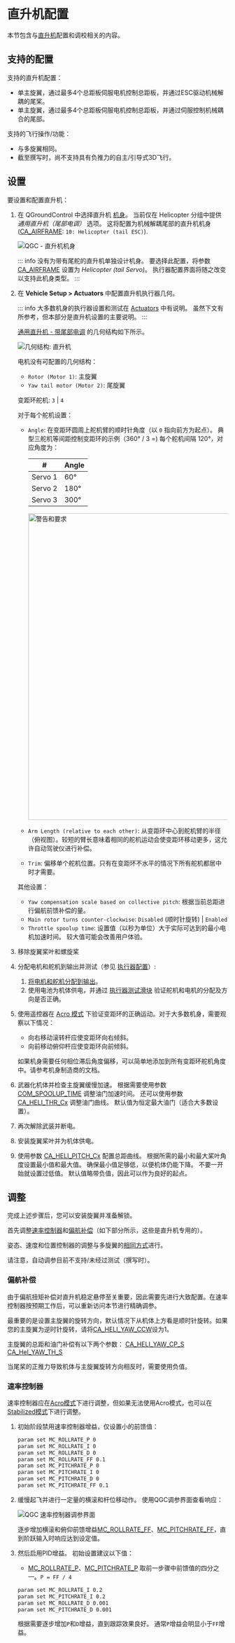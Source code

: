 # 直升机配置

本节包含与[直升机](../frames_helicopter/index.md)配置和调校相关的内容。

## 支持的配置

支持的直升机配置：

- 单主旋翼，通过最多4个总距板伺服电机控制总距板，并通过ESC驱动机械解耦的尾桨。
- 单主旋翼，通过最多4个总距板伺服电机控制总距板，并通过伺服控制机械耦合的尾部。

支持的飞行操作/功能：

- 与多旋翼相同。
- 截至撰写时，尚不支持具有负推力的自主/引导式3D飞行。

## 设置

要设置和配置直升机：

1. 在 QGroundControl 中选择直升机 [机身](../config/airframe.md)。
   当前仅在 Helicopter 分组中提供 _通用直升机（尾部电调）_ 选项。
   这将配置为机械解耦尾部的直升机机身 ([CA_AIRFRAME](../advanced_config/parameter_reference.md#CA_AIRFRAME): `10: Helicopter (tail ESC)`).

   ![QGC - 直升机机身](../../assets/config/airframe/airframe_heli_generic.png)

   ::: info
   没有为带有尾舵的直升机单独设计机身。
   要选择此配置，将参数 [CA_AIRFRAME](../advanced_config/parameter_reference.md#CA_AIRFRAME) 设置为 _Helicopter (tail Servo)_。
   执行器配置界面将随之改变以支持此机身类型。
   :::

1. 在 **Vehicle Setup > Actuators** 中配置直升机执行器几何。

   ::: info
   大多数机身的执行器设置和测试在 [Actuators](../config/actuators.md) 中有说明。
   虽然下文有所参考，但本部分是直升机设置的主要说明。
   :::

   [通用直升机 - 带尾部电调](../airframes/airframe_reference.md#copter_helicopter_generic_helicopter_%28tail_esc%29) 的几何结构如下所示。

   ![几何结构: 直升机](../../assets/config/actuators/qgc_geometry_helicopter.png)

   电机没有可配置的几何结构：

   - `Rotor (Motor 1)`: 主旋翼
   - `Yaw tail motor (Motor 2)`: 尾旋翼

   变距环舵机: `3` | `4` <!-- 4 提供额外稳定性 -->

   对于每个舵机设置：

   - `Angle`: 在变距环圆周上舵机臂的顺时针角度（以 `0` 指向前方为起点）。
     典型三舵机等间距控制变距环的示例（360° / 3 =) 每个舵机间隔 120°，对应角度为：

     | #       | Angle |
     | ------- | ----- |
     | Servo 1 | 60°   |
     | Servo 2 | 180°  |
     | Servo 3 | 300°  |

     <img width="700" alt="警告和要求" src="../../assets/airframes/helicopter/swash_plate_servo_angles.png">

   - `Arm Length (relative to each other)`: 从变距环中心到舵机臂的半径（俯视图）。较短的臂长意味着相同的舵机运动会使变距环移动更多，这允许自动驾驶仪进行补偿。
   - `Trim`: 偏移单个舵机位置。只有在变距环不水平的情况下所有舵机都居中时才需要。

   其他设置：

   - `Yaw compensation scale based on collective pitch`: 根据当前总距进行偏航前馈补偿的量。
   - `Main rotor turns counter-clockwise`: `Disabled` (顺时针旋转) | `Enabled`
   - `Throttle spoolup time`: 设置值（以秒为单位）大于实际可达到的最小电机加速时间。
     较大值可能会改善用户体验。

1. 移除旋翼桨叶和螺旋桨
1. 分配电机和舵机到输出并测试（参见 [执行器配置](../config/actuators.md)）:

   1. [将电机和舵机分配到输出](../config/actuators.md#actuator-outputs)。
   1. 使用电池为机体供电，并通过 [执行器测试滑块](../config/actuators.md#actuator-testing) 验证舵机和电机的分配及方向是否正确。

1. 使用遥控器在 [Acro 模式](../flight_modes_mc/acro.md) 下验证变距环的正确运动。对于大多数机身，需要观察以下情况：

   - 向右移动滚转杆应使变距环向右倾斜。
   - 向前移动俯仰杆应使变距环向前倾斜。

   如果机身需要任何相位滞后角度偏移，可以简单地添加到所有变距环舵机角度中。请参考机身制造商的文档。

1. 武器化机体并检查主旋翼缓慢加速。
   根据需要使用参数 [COM_SPOOLUP_TIME](../advanced_config/parameter_reference.md#COM_SPOOLUP_TIME) 调整油门加速时间。
   还可以使用参数 [CA_HELI_THR_Cx](../advanced_config/parameter_reference.md#CA_HELI_THR_C0) 调整油门曲线。
   默认值为恒定最大油门（适合大多数设置）。
1. 再次解除武装并断电。
1. 安装旋翼桨叶并为机体供电。
1. 使用参数 [CA_HELI_PITCH_Cx](../advanced_config/parameter_reference.md#CA_HELI_PITCH_C0) 配置总距曲线。
   根据所需的最小和最大桨叶角度设置最小值和最大值。
   确保最小值足够低，以便机体仍能下降。
   不要一开始就设置过低值。
   默认值略带负值，因此可以作为良好的起点。

## 调整

完成上述步骤后，您可以安装旋翼并准备解锁。

首先调整[速率控制器](#速率控制器)和[偏航补偿](#偏航补偿)（如下部分所示，这些是直升机专用的）。

姿态、速度和位置控制器的调整与多旋翼的[相同方式](../config_mc/index.md)进行。

请注意，自动调参目前不支持/未经过测试（撰写时）。

### 偏航补偿

由于偏航扭矩补偿对直升机稳定悬停至关重要，因此需要先进行大致配置。在速率控制器按预期工作后，可以重新访问本节进行精确调参。

最重要的是设置主旋翼的旋转方向，默认情况下从机体上方看是顺时针旋转。如果您的主旋翼为逆时针旋转，请将[CA_HELI_YAW_CCW](../advanced_config/parameter_reference.md#CA_HELI_YAW_CCW)设为1。

主旋翼的总距和油门补偿有以下两个参数：
[CA_HELI_YAW_CP_S](../advanced_config/parameter_reference.md#CA_HELI_YAW_CP_S)
[CA_Hel_YAW_TH_S](../advanced_config/parameter_reference.md#CA_HELI_YAW_TH_S)

当尾桨的正推力导致机体与主旋翼旋转方向相反时，需要使用负值。

### 速率控制器

速率控制器应在[Acro模式](../flight_modes_mc/acro.md)下进行调整，但如果无法使用Acro模式，也可以在[Stabilized模式](../flight_modes_mc/manual_stabilized.md)下进行调整。

1. 初始阶段禁用速率控制器增益，仅设置小的前馈值：

   ```sh
   param set MC_ROLLRATE_P 0
   param set MC_ROLLRATE_I 0
   param set MC_ROLLRATE_D 0
   param set MC_ROLLRATE_FF 0.1
   param set MC_PITCHRATE_P 0
   param set MC_PITCHRATE_I 0
   param set MC_PITCHRATE_D 0
   param set MC_PITCHRATE_FF 0.1
   ```

2. 缓慢起飞并进行一定量的横滚和杆位移动作。
   使用QGC调参界面查看响应：

   ![QGC 速率控制器调参界面](../../assets/mc_pid_tuning/qgc_mc_pid_tuning_rate_controller.png)

   逐步增加横滚和俯仰前馈增益[MC_ROLLRATE_FF](../advanced_config/parameter_reference.md#MC_ROLLRATE_FF)、[MC_PITCHRATE_FF](../advanced_config/parameter_reference.md#MC_PITCHRATE_FF)，直到阶跃输入时响应达到设定值。

3. 然后启用PID增益。
   初始设置建议以下值：

   - [MC_ROLLRATE_P](../advanced_config/parameter_reference.md#MC_ROLLRATE_P)、[MC_PITCHRATE_P](../advanced_config/parameter_reference.md#MC_PITCHRATE_P) 取前一步骤中前馈值的四分之一。`P = FF / 4`

   ```sh
   param set MC_ROLLRATE_I 0.2
   param set MC_PITCHRATE_I 0.2
   param set MC_ROLLRATE_D 0.001
   param set MC_PITCHRATE_D 0.001
   ```

   根据需要逐步增加`P`和`D`增益，直到跟踪效果良好。
   通常`P`增益会明显小于`FF`增益。